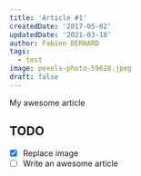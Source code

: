 ```yaml
---
title: 'Article #1'
createdDate: '2017-05-02'
updatedDate: '2021-03-18'
author: Fabien BERNARD
tags:
  - test
image: pexels-photo-59628.jpeg
draft: false
---
```


My awesome article

## TODO

-   [x] Replace image
-   [ ] Write an awesome article
